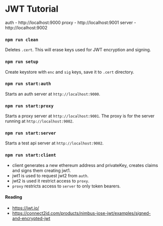 # JWT Tutorial

auth - http://localhost:9000
proxy - http://localhost:9001
server - http://localhost:9002

### `npm run clean`

Deletes `.cert`. This will erase keys used for JWT encryption and signing.

### `npm run setup`

Create keystore with `enc` and `sig` keys, save it to `.cert` directory.

### `npm run start:auth`

Starts an auth server at `http://localhost:9000`.

### `npm run start:proxy`

Starts a proxy server at `http://localhost:9001`. The proxy is for the server running at `http://localhost:9002`.

### `npm run start:server`

Starts a test api server at `http://localhost:9002`.

### `npm run start:client`

- client generates a new ethereum address and privateKey, creates claims and signs them creating jwt1.
- jwt1 is used to request jwt2 from `auth`. 
- jwt2 is used it restrict access to `proxy`.
- `proxy` restricts access to `server` to only token bearers.

#### Reading

* https://jwt.io/
* https://connect2id.com/products/nimbus-jose-jwt/examples/signed-and-encrypted-jwt

